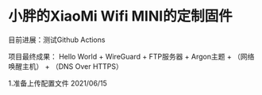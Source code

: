 # 小胖的XiaoMi Wifi MINI的定制固件

目前进展：测试Github Actions

项目最终成果：
Hello World + WireGuard + FTP服务器 + Argon主题 + （网络唤醒主机） + （DNS Over HTTPS）

1.准备上传配置文件 2021/06/15